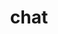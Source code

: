 ---
layout: bhb_chat
categories: [bhb]
title: "chat"
brand_logo: "{{ page.client_baseurl }}/assets/images/chat_banner_white.png"
brand_color: "#6A6DB3"
favicon: "{{ page.client_baseurl }}/assets/images/logo.ico"
permalink: "{{ page.client_baseurl }}/chat.html"
---